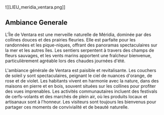 
![[LIEU_meridia_ventara.png]]

## Ambiance Generale

L'Île de Ventara est une merveille naturelle de Méridia, dominée par des collines douces et des prairies fleuries. Elle est parfaite pour les randonnées et les pique-niques, offrant des panoramas spectaculaires sur la mer et les autres îles. Les sentiers serpentent à travers des champs de fleurs sauvages, et les vents marins apportent une fraîcheur bienvenue, particulièrement agréable lors des chaudes journées d'été.

L'ambiance générale de Ventara est paisible et revitalisante. Les couchers de soleil y sont spectaculaires, peignant le ciel de nuances d'orange, de rose et de violet. Les habitants vivent en harmonie avec la nature, dans des maisons en pierre et en bois, souvent situées sur les collines pour profiter des vues imprenables. Les activités communautaires incluent des festivals de cerfs-volants et des marchés de plein air, où les produits locaux et artisanaux sont à l'honneur. Les visiteurs sont toujours les bienvenus pour partager ces moments de convivialité et de beauté naturelle.